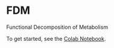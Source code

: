 # FDM
Functional Decomposition of Metabolism

To get started, see the [Colab Notebook](https://github.com/ahoiching/FAM/blob/main/FDM_example.ipynb).
